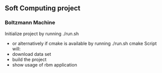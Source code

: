 ## Soft Computing project
### Boltzmann Machine

Initialize project by running ./run.sh
 - or alternatively if cmake is available by running ./run.sh cmake
Script will:
 - download data set
 - build the project
 - show usage of rbm application
